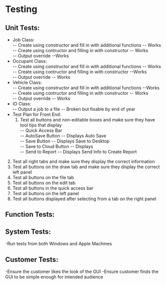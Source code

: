# Testing

## Unit Tests: 
  - Job Class: <br>
    -- Create using constructor and fill in with additional functions -- Works<br>
    -- Create using contructor and filling in with constructor -- Works<br>
    -- Output override --Works <br>
  - Occupant Class:<br>
    -- Create using constructor and fill in with additional functions -- Works<br>
    -- Create using contructor and filling in with constructor --Works <br>
    -- Output override -- Works<br>
  - Vehicle Class: <br>
    -- Create using constructor and fill in with additional functions --Works <br>
    -- Create using contructor and filling in with constructor -- Works <br>
    -- Output override -- Works<br>
  - IO Class: <br>
    -- Output a job to a file -- Broken but fixable by end of year <br>
  - Test Plan for Front End: <br>
    1.	Test all buttons and non-editable boxes and make sure they have tool tips that display <br>
    -- Quick Access Bar<br>
      -- AutoSave Button -- Displays Auto Save<br>
      -- Save Button -- Displays Save to Desktop<br>
      -- Save to Cloud Button -- Displays <br>
      -- Send to Report -- Displays Send Info to Create Report <br>
2.	Test all right tabs and make sure they display the correct information
3.	Test all buttons on the draw tab and make sure they display the correct left panel
4.	Test all buttons on the file tab
5.	Test all buttons on the edit tab
6.	Test all buttons in the quick access bar
7.	Test all buttons on the left panel
8.	Test all buttons displayed after selecting from a tab on the right panel


## Function Tests: 

## System Tests: 
  -Run tests from both Windows and Apple Machines
  
## Customer Tests:
  -Ensure the customer likes the look of the GUI
  -Ensure customer finds the GUI to be simple enough for intended audience 
